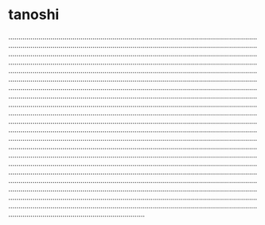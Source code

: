 # tanoshi
................................................................................................................................................................................................................................................................................................................................................................................................................................................................................................................................................................................................................................................................................................................................................................................................................................................................................................................................................................................................................................................................................................................................................................................................................................................................................................................................................................................................................................................................................................................................................................................................................................................................................................................................................................................................................................................................................................................................................................................................................................................................................................................................................................................................................................................................................................................................................................................................................................................................................................................................................................................................................................................................................................................................................................................